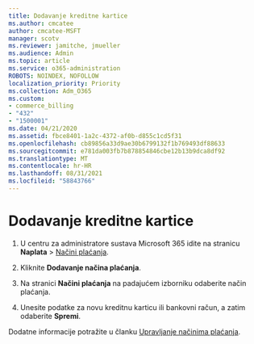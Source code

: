 ```yaml
---
title: Dodavanje kreditne kartice
ms.author: cmcatee
author: cmcatee-MSFT
manager: scotv
ms.reviewer: jamitche, jmueller
ms.audience: Admin
ms.topic: article
ms.service: o365-administration
ROBOTS: NOINDEX, NOFOLLOW
localization_priority: Priority
ms.collection: Adm_O365
ms.custom:
- commerce_billing
- "432"
- "1500001"
ms.date: 04/21/2020
ms.assetid: fbce8401-1a2c-4372-af0b-d855c1cd5f31
ms.openlocfilehash: cb89856a33d9ae30b6799132f1b769493df88633
ms.sourcegitcommit: e781da003fb7b878854846cbe12b13b9dca8df92
ms.translationtype: MT
ms.contentlocale: hr-HR
ms.lasthandoff: 08/31/2021
ms.locfileid: "58843766"
---
```

# <a name="how-do-i-add-a-credit-card"></a>Dodavanje kreditne kartice

1. U centru za administratore sustava Microsoft 365 idite na stranicu **Naplata** \> [Načini plaćanja](https://go.microsoft.com/fwlink/p/?linkid=2018806).

2. Kliknite **Dodavanje načina plaćanja**.

3. Na stranici **Načini plaćanja** na padajućem izborniku odaberite način plaćanja.

4. Unesite podatke za novu kreditnu karticu ili bankovni račun, a zatim odaberite **Spremi**.

Dodatne informacije potražite u članku [Upravljanje načinima plaćanja](https://docs.microsoft.com/microsoft-365/commerce/billing-and-payments/manage-payment-methods).
